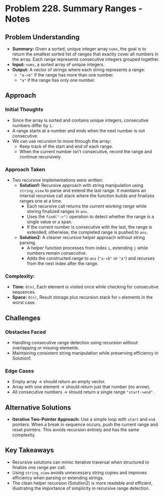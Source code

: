 # Problem 228. Summary Ranges - Notes

## Problem Understanding
- **Summary:** Given a sorted, unique integer array `nums`, the goal is to return the smallest sorted list of ranges that exactly cover all numbers in the array. Each range represents consecutive integers grouped together.
- **Input:** `nums`, a sorted array of unique integers.
- **Output:** A vector of strings where each string represents a range:
  - `"a->b"` if the range has more than one number.
  - `"a"` if the range has only one number.

## Approach
### Initial Thoughts
- Since the array is sorted and contains unique integers, consecutive numbers differ by `1`.
- A range starts at a number and ends when the next number is not consecutive.
- We can use recursion to move through the array:
  - Keep track of the start and end of each range.
  - When the current number isn’t consecutive, record the range and continue recursively.

### Approach Taken
- Two recursive implementations were written:
  - **Solution1:** Recursive approach with string manipulation using `string_view` to parse and extend the last range. It maintains an internal recursive call stack where the function builds and finalizes ranges one at a time.
    - Each recursive call returns the *current working range* while storing finalized ranges in `ans`.
    - Uses the `find("->")` operation to detect whether the range is a single value or a span.
    - If the current number is consecutive with the last, the range is extended; otherwise, the completed range is pushed to `ans`.
  - **Solution2:** A cleaner recursive helper approach without string parsing.
    - A helper function processes from index `i`, extending `j` while numbers remain consecutive.
    - Adds the constructed range to `ans` (`"a->b"` or `"a"`) and recurses from the next index after the range.

### Complexity:
- **Time:** `O(n)`, Each element is visited once while checking for consecutive sequences.
- **Space:** `O(n)`, Result storage plus recursion stack for `n` elements in the worst case.

## Challenges
### Obstacles Faced
- Handling consecutive range detection using recursion without overlapping or missing elements.
- Maintaining consistent string manipulation while preserving efficiency in Solution1.
### Edge Cases
- Empty array → should return an empty vector.
- Array with one element → should return just that number (no arrow).
- All consecutive numbers → should return a single range `"start->end"`.


## Alternative Solutions
- **Iterative Two-Pointer Approach:** Use a simple loop with `start` and `end` pointers. When a break in sequence occurs, push the current range and reset pointers. This avoids recursion entirely and has the same complexity.

## Key Takeaways
- Recursive solutions can mimic iterative traversal when structured to finalize one range per call.
- Using `string_view` avoids unnecessary string copies and improves efficiency when parsing or extending strings.
- The clean helper recursion (Solution2) is more readable and efficient, illustrating the importance of simplicity in recursive range detection.
